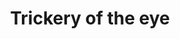 ---
pid: LLP75
title: Trickery of the eye
location_transcription: in the alley 46th st larchwood av
zipcode: '19143'
outside_phl: 
neighborhood: University City
age: '11'
age_range: 6-13
instagram: 
image_file_name: LLP_75.jpg
proposal_transcription: this is amazing once on the ground and something in the middle
  although the thing is flat solid it becomes a residence (?)
topic: Environment,Family,Technology
topic_summary: 0, 0, 0
type: Interactive,Sculpture Statue
keywords_other: 
credit: Yaju Harrington
image_labels: 
twitter: 
facebook: 
permalink: "/monuments/llp75/"
layout: item-page
---
